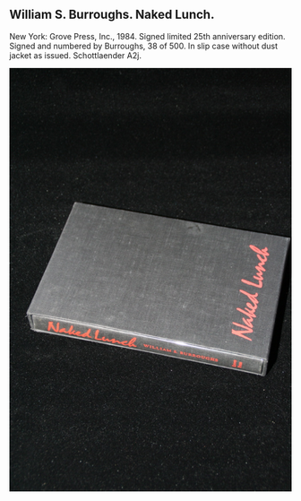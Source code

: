 ## William S. Burroughs. Naked Lunch.

New York: Grove Press, Inc., 1984. Signed limited 25th anniversary edition. Signed and numbered by Burroughs, 38 of 500. In slip case without dust jacket as issued. Schottlaender A2j.

![Naked Lunch](../assets/images/naked-lunch-3.jpg)

